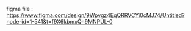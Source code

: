 figma file :  https://www.figma.com/design/9Wpvgz4EqQRRVCYi0cMJ74/Untitled?node-id=1-541&t=f9X6kbmxQh9MNPUL-0
